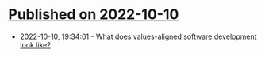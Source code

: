 # [Published on 2022-10-10](index.md)

* [2022-10-10, 19:34:01](https://lobste.rs/s/nfzgr8/what_does_values_aligned_software) - [What does values-aligned software development look like?](https://technical.ly/software-development/fastmail-values-aligned-product/)
